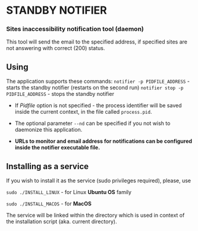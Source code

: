 # STANDBY NOTIFIER
### Sites inaccessibility notification tool (daemon)
This tool will send the email to the specified address, if specified sites are
not answering with correct (200) status.

## Using
The application supports these commands:
`notifier -p PIDFILE_ADDRESS` - starts the standby notifier (restarts on the
second run)
`notifier stop -p PIDFILE_ADDRESS` - stops the standby notifier

* If *Pidfile* option is not specified - the process identifier will be saved inside
the current context, in the file called `process.pid`.

* The optional parameter `--nd` can be specified if you not wish to daemonize this
application.

* **URLs to monitor and email address for notifications can be configured 
inside the notifier executable file.**

## Installing as a service
If you wish to install it as the service (sudo privileges required), please, use

`sudo ./INSTALL_LINUX` - for Linux **Ubuntu OS** family

`sudo ./INSTALL_MACOS` - for **MacOS**

The service will be linked within the directory which is used in context of the
installation script (aka. current directory).